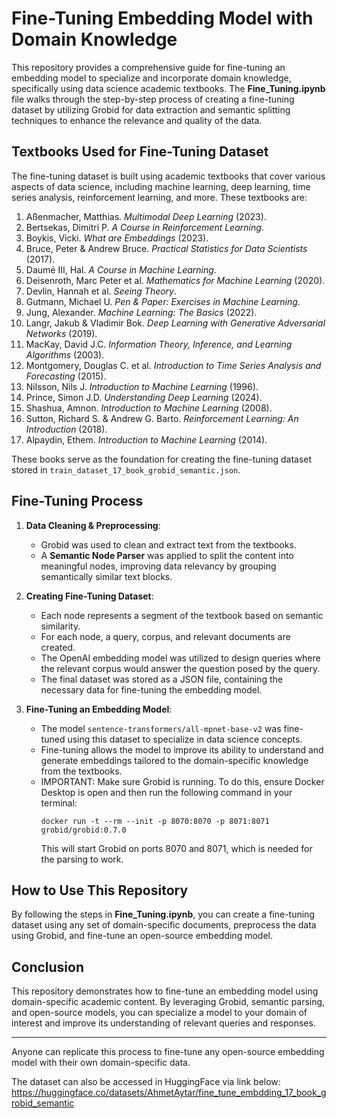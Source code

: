 # **Fine-Tuning Embedding Model with Domain Knowledge**

This repository provides a comprehensive guide for fine-tuning an embedding model to specialize and incorporate domain knowledge, specifically using data science academic textbooks. The **Fine_Tuning.ipynb** file walks through the step-by-step process of creating a fine-tuning dataset by utilizing Grobid for data extraction and semantic splitting techniques to enhance the relevance and quality of the data.

## **Textbooks Used for Fine-Tuning Dataset**

The fine-tuning dataset is built using academic textbooks that cover various aspects of data science, including machine learning, deep learning, time series analysis, reinforcement learning, and more. These textbooks are:

1. Aßenmacher, Matthias. *Multimodal Deep Learning* (2023).
2. Bertsekas, Dimitri P. *A Course in Reinforcement Learning*.
3. Boykis, Vicki. *What are Embeddings* (2023).
4. Bruce, Peter & Andrew Bruce. *Practical Statistics for Data Scientists* (2017).
5. Daumé III, Hal. *A Course in Machine Learning*.
6. Deisenroth, Marc Peter et al. *Mathematics for Machine Learning* (2020).
7. Devlin, Hannah et al. *Seeing Theory*.
8. Gutmann, Michael U. *Pen & Paper: Exercises in Machine Learning*.
9. Jung, Alexander. *Machine Learning: The Basics* (2022).
10. Langr, Jakub & Vladimir Bok. *Deep Learning with Generative Adversarial Networks* (2019).
11. MacKay, David J.C. *Information Theory, Inference, and Learning Algorithms* (2003).
12. Montgomery, Douglas C. et al. *Introduction to Time Series Analysis and Forecasting* (2015).
13. Nilsson, Nils J. *Introduction to Machine Learning* (1996).
14. Prince, Simon J.D. *Understanding Deep Learning* (2024).
15. Shashua, Amnon. *Introduction to Machine Learning* (2008).
16. Sutton, Richard S. & Andrew G. Barto. *Reinforcement Learning: An Introduction* (2018).
17. Alpaydin, Ethem. *Introduction to Machine Learning* (2014).

These books serve as the foundation for creating the fine-tuning dataset stored in `train_dataset_17_book_grobid_semantic.json`.

## **Fine-Tuning Process**

1. **Data Cleaning & Preprocessing**:
   - Grobid was used to clean and extract text from the textbooks.
   - A **Semantic Node Parser** was applied to split the content into meaningful nodes, improving data relevancy by grouping semantically similar text blocks.

2. **Creating Fine-Tuning Dataset**:
   - Each node represents a segment of the textbook based on semantic similarity.
   - For each node, a query, corpus, and relevant documents are created.
   - The OpenAI embedding model was utilized to design queries where the relevant corpus would answer the question posed by the query.
   - The final dataset was stored as a JSON file, containing the necessary data for fine-tuning the embedding model.

3. **Fine-Tuning an Embedding Model**:
   - The model `sentence-transformers/all-mpnet-base-v2` was fine-tuned using this dataset to specialize in data science concepts.
   - Fine-tuning allows the model to improve its ability to understand and generate embeddings tailored to the domain-specific knowledge from the textbooks.
   - IMPORTANT: Make sure Grobid is running. 
      To do this, ensure Docker Desktop is open and then run the following command in your terminal:
      ```
      docker run -t --rm --init -p 8070:8070 -p 8071:8071 grobid/grobid:0.7.0
      ```
      This will start Grobid on ports 8070 and 8071, which is needed for the parsing to work.


## **How to Use This Repository**

By following the steps in **Fine_Tuning.ipynb**, you can create a fine-tuning dataset using any set of domain-specific documents, preprocess the data using Grobid, and fine-tune an open-source embedding model.

## **Conclusion**

This repository demonstrates how to fine-tune an embedding model using domain-specific academic content. By leveraging Grobid, semantic parsing, and open-source models, you can specialize a model to your domain of interest and improve its understanding of relevant queries and responses.

---

Anyone can replicate this process to fine-tune any open-source embedding model with their own domain-specific data.

The dataset can also be accessed in HuggingFace via link below:
https://huggingface.co/datasets/AhmetAytar/fine_tune_embdding_17_book_grobid_semantic
